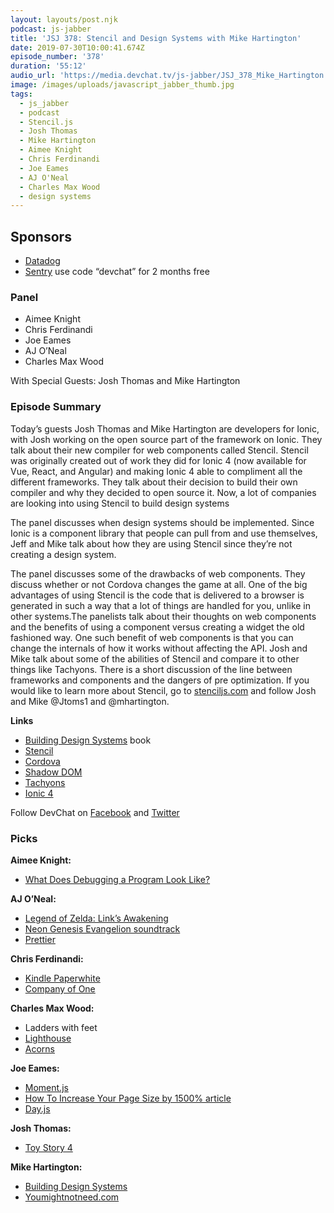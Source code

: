 ```yaml
---
layout: layouts/post.njk
podcast: js-jabber
title: 'JSJ 378: Stencil and Design Systems with Mike Hartington'
date: 2019-07-30T10:00:41.674Z
episode_number: '378'
duration: '55:12'
audio_url: 'https://media.devchat.tv/js-jabber/JSJ_378_Mike_Hartington.mp3'
image: /images/uploads/javascript_jabber_thumb.jpg
tags:
  - js_jabber
  - podcast
  - Stencil.js
  - Josh Thomas
  - Mike Hartington
  - Aimee Knight
  - Chris Ferdinandi
  - Joe Eames
  - AJ O'Neal
  - Charles Max Wood
  - design systems
---
```

## **Sponsors**



*   [Datadog](https://www.datadoghq.com/dg/apm/synthetics/ts-synthetic-monitoring/?utm_source=Advertisement&utm_medium=Advertisement&utm_campaign=JavaScriptJabbersDevchat-Tshirt)
*   [Sentry](https://sentry.io/) use code “devchat” for 2 months free


### **Panel**



*   Aimee Knight
*   Chris Ferdinandi
*   Joe Eames
*   AJ O’Neal
*   Charles Max Wood

With Special Guests: Josh Thomas and Mike Hartington


### **Episode Summary**

Today’s guests Josh Thomas and Mike Hartington are developers for Ionic, with Josh working on the open source part of the framework on Ionic. They talk about their new compiler for web components called Stencil. Stencil was originally created out of work they did for Ionic 4 (now available for Vue, React, and Angular) and making Ionic 4 able to compliment all the different frameworks. They talk about their decision to build their own compiler and why they decided to open source it. Now, a lot of companies are looking into using Stencil to build design systems

The panel discusses when design systems should be implemented. Since Ionic is a component library that people can pull from and use themselves, Jeff and Mike talk about how they are using Stencil since they’re not creating a design system.

The panel discusses some of the drawbacks of web components. They discuss whether or not Cordova changes the game at all. One of the big advantages of using Stencil is the code that is delivered to a browser is generated in such a way that a lot of things are handled for you, unlike in other systems.The panelists talk about their thoughts on web components and the benefits of using a component versus creating a widget the old fashioned way. One such benefit of web components is that you can change the internals of how it works without affecting the API. Josh and Mike talk about some of the abilities of Stencil and compare it to other things like Tachyons. There is a short discussion of the line between frameworks and components and the dangers of pre optimization. If you would like to learn more about Stencil, go to [stenciljs.com](https://stenciljs.com/) and follow Josh and Mike @Jtoms1 and @mhartington.

**Links**



*   [Building Design Systems](https://www.amazon.com/Building-Design-Systems-Experiences-Language/dp/148424513X) book
*   [Stencil](https://stenciljs.com/)
*   [Cordova](https://cordova.apache.org/)
*   [Shadow DOM](https://developer.mozilla.org/en-US/docs/Web/Web_Components/Using_shadow_DOM)
*   [Tachyons ](https://tachyons.io/)
*   [Ionic 4](https://ionicframework.com/blog/introducing-ionic-4-ionic-for-everyone/)

Follow DevChat on [Facebook](https://www.facebook.com/DevChattv/?__tn__=%2Cd%2CP-R&eid=ARDBDrBnK71PDmx_8gE_IeIEo5SnM7cyzylVBjAwfaOo1ck_6q3GXuRBfaUQZaWVvFGyEVjrhDwnS_tV) and [Twitter](https://twitter.com/devchattv?lang=en)


### **Picks**

**Aimee Knight:**



*   [What Does Debugging a Program Look Like?](https://jvns.ca/blog/2019/06/23/a-few-debugging-resources/)

**AJ O’Neal:**



*   [Legend of Zelda: Link’s Awakening](https://www.nintendo.com/games/detail/the-legend-of-zelda-links-awakening-switch/)
*   [Neon Genesis Evangelion soundtrack](https://amzn.to/2FyZBjH?ie=UTF8&qid=1548462018&sr=8-1&linkCode=ll1&tag=devchattv-20&linkId=f06bfe7482dca8bb751ed6d7cc86e2ab&language=en_US)
*   [Prettier](https://prettier.io/)

**Chris Ferdinandi:**



*   [Kindle Paperwhite](https://www.amazon.com/Amazon-Kindle-Ereader-Family/b/?ie=UTF8&qid=1548462018&sr=8-1&linkCode=ll1&tag=devchattv-20&linkId=f06bfe7482dca8bb751ed6d7cc86e2ab&language=en_US)
*   [Company of One](https://ofone.co/)

**Charles Max Wood:**



*   Ladders with feet
*   [Lighthouse](https://developers.google.com/web/tools/lighthouse/)
*   [Acorns](https://www.acorns.com/chrome-extension/)

**Joe Eames:**



*   [Moment.js](https://momentjs.com/)
*   [How To Increase Your Page Size by 1500% article](https://css-tricks.com/how-to-increase-your-page-size-by-1500-with-webpack-and-vue/)
*   [Day.js](https://www.npmjs.com/package/dayjs)

**Josh Thomas:**



*   [Toy Story 4](https://www.imdb.com/title/tt1979376/)

**Mike Hartington:**



*   [Building Design Systems](http://www.buildingdesignsystems.design)
*   [Youmightnotneed.com](https://youmightnotneed.com/momentjs/)

<!-- Docs to Markdown version 1.0β17 -->
